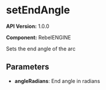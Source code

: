 # setEndAngle

**API Version:** 1.0.0

**Component:** RebelENGINE

Sets the end angle of the arc

## Parameters

- **angleRadians**: End angle in radians

